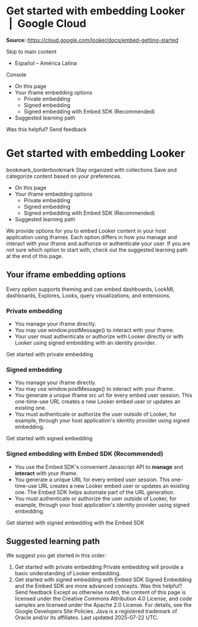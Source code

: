 # Get started with embedding Looker  |  Google Cloud

**Source:** https://cloud.google.com/looker/docs/embed-getting-started

Skip to main content 
  * Español – América Latina

Console 


  * On this page
  * Your iframe embedding options
    * Private embedding
    * Signed embedding
    * Signed embedding with Embed SDK (Recommended)
  * Suggested learning path




Was this helpful?
Send feedback 
#  Get started with embedding Looker
bookmark_borderbookmark Stay organized with collections  Save and categorize content based on your preferences.
  * On this page
  * Your iframe embedding options
    * Private embedding
    * Signed embedding
    * Signed embedding with Embed SDK (Recommended)
  * Suggested learning path


We provide options for you to embed Looker content in your host application using iframes. Each option differs in how you manage and interact with your iframe and authorize or authenticate your user. If you are not sure which option to start with, check out the suggested learning path at the end of this page.
## Your iframe embedding options
Every option supports theming and can embed dashboards, LookML dashboards, Explores, Looks, query visualizations, and extensions.
### Private embedding
  * You manage your iframe directly.
  * You may use window.postMessage() to interact with your iframe.
  * Your user must authenticate or authorize with Looker directly or with Looker using signed embedding with an identity provider.


Get started with private embedding
### Signed embedding
  * You manage your iframe directly.
  * You may use window.postMessage() to interact with your iframe.
  * You generate a unique iframe src url for every embed user session. This one-time-use URL creates a new Looker embed user or updates an existing one.
  * You must authenticate or authorize the user outside of Looker, for example, through your host application's identity provider using signed embedding.


Get started with signed embedding
### Signed embedding with Embed SDK (Recommended)
  * You use the Embed SDK's convenient Javascript API to **manage** and **interact** with your iframe.
  * You generate a unique URL for every embed user session. This one-time-use URL creates a new Looker embed user or updates an existing one. The Embed SDK helps automate part of the URL generation.
  * You must authenticate or authorize the user outside of Looker, for example, through your host application's identity provider using signed embedding.


Get started with signed embedding with the Embed SDK
## Suggested learning path
We suggest you get started in this order:
1. Get started with private embedding
Private embedding will provide a basic understanding of Looker embedding.
2. Get started with signed embedding with Embed SDK
Signed Embedding and the Embed SDK are more advanced concepts.
Was this helpful?
Send feedback 
Except as otherwise noted, the content of this page is licensed under the Creative Commons Attribution 4.0 License, and code samples are licensed under the Apache 2.0 License. For details, see the Google Developers Site Policies. Java is a registered trademark of Oracle and/or its affiliates.
Last updated 2025-07-22 UTC.


